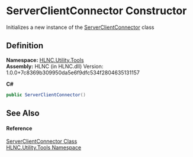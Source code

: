 # ServerClientConnector Constructor


Initializes a new instance of the <a href="T_HLNC_Utility_Tools_ServerClientConnector">ServerClientConnector</a> class



## Definition
**Namespace:** <a href="N_HLNC_Utility_Tools">HLNC.Utility.Tools</a>  
**Assembly:** HLNC (in HLNC.dll) Version: 1.0.0+7c8369b309950da5e6f9dfc534f2804635131157

**C#**
``` C#
public ServerClientConnector()
```



## See Also


#### Reference
<a href="T_HLNC_Utility_Tools_ServerClientConnector">ServerClientConnector Class</a>  
<a href="N_HLNC_Utility_Tools">HLNC.Utility.Tools Namespace</a>  
